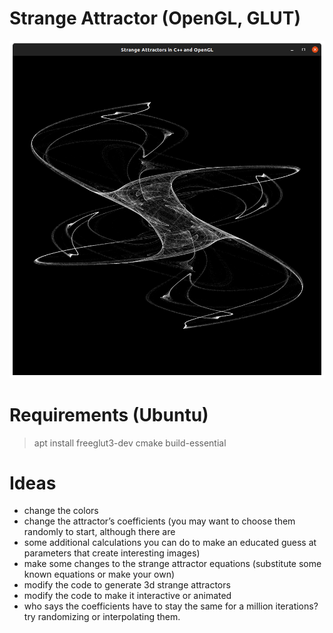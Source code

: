 # Strange Attractor (OpenGL, GLUT)
![attractor](attractor.png)

# Requirements (Ubuntu)
> apt install freeglut3-dev cmake build-essential

# Ideas
- change the colors
- change the attractor’s coefficients (you may want to choose them randomly to start, although there are
- some additional calculations you can do to make an educated guess at parameters that create interesting images)
- make some changes to the strange attractor equations (substitute some known equations or make your own)
- modify the code to generate 3d strange attractors
- modify the code to make it interactive or animated
- who says the coefficients have to stay the same for a million iterations? try randomizing or interpolating them.
